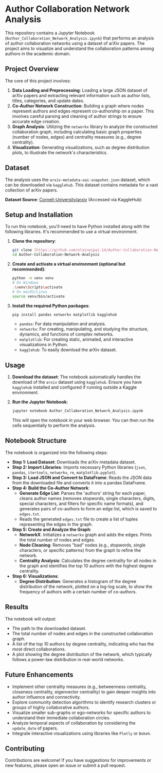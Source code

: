 # Author Collaboration Network Analysis

This repository contains a Jupyter Notebook (`Author_Collaboration_Network_Analysis.ipynb`) that performs an analysis of author collaboration networks using a dataset of arXiv papers. The project aims to visualize and understand the collaboration patterns among authors in the academic domain.

## Project Overview

The core of this project involves:
1.  **Data Loading and Preprocessing**: Loading a large JSON dataset of arXiv papers and extracting relevant information such as author lists, titles, categories, and update dates.
2.  **Co-Author Network Construction**: Building a graph where nodes represent authors and edges represent co-authorship on a paper. This involves careful parsing and cleaning of author strings to ensure accurate edge creation.
3.  **Graph Analysis**: Utilizing the `networkx` library to analyze the constructed collaboration graph, including calculating basic graph properties (number of nodes, edges) and centrality measures (e.g., degree centrality).
4.  **Visualization**: Generating visualizations, such as degree distribution plots, to illustrate the network's characteristics.

## Dataset

The analysis uses the `arxiv-metadata-oai-snapshot.json` dataset, which can be downloaded via `kagglehub`. This dataset contains metadata for a vast collection of arXiv papers.

**Dataset Source**: [Cornell-University/arxiv](https://www.kaggle.com/datasets/Cornell-University/arxiv) (Accessed via KaggleHub)

## Setup and Installation

To run this notebook, you'll need to have Python installed along with the following libraries. It's recommended to use a virtual environment.

1.  **Clone the repository**:
    ```bash
    git clone [https://github.com/elainejpai-14/Author-Collaboration-Network-Analysis.git](https://github.com/elainejpai-14/Author-Collaboration-Network-Analysis.git)
    cd Author-Collaboration-Network-Analysis
    ```

2.  **Create and activate a virtual environment (optional but recommended)**:
    ```bash
    python -m venv venv
    # On Windows
    .\venv\Scripts\activate
    # On macOS/Linux
    source venv/bin/activate
    ```

3.  **Install the required Python packages**:
    ```bash
    pip install pandas networkx matplotlib kagglehub
    ```

    * `pandas`: For data manipulation and analysis.
    * `networkx`: For creating, manipulating, and studying the structure, dynamics, and functions of complex networks.
    * `matplotlib`: For creating static, animated, and interactive visualizations in Python.
    * `kagglehub`: To easily download the arXiv dataset.

## Usage

1.  **Download the dataset**: The notebook automatically handles the download of the `arxiv` dataset using `kagglehub`. Ensure you have `kagglehub` installed and configured if running outside a Kaggle environment.

2.  **Run the Jupyter Notebook**:
    ```bash
    jupyter notebook Author_Collaboration_Network_Analysis.ipynb
    ```
    This will open the notebook in your web browser. You can then run the cells sequentially to perform the analysis.

## Notebook Structure

The notebook is organized into the following steps:

* **Step 1: Load Dataset**: Downloads the arXiv metadata dataset.
* **Step 2: Import Libraries**: Imports necessary Python libraries (`json`, `pandas`, `itertools`, `networkx`, `re`, `matplotlib.pyplot`).
* **Step 3: Load JSON and Convert to DataFrame**: Reads the JSON data from the downloaded file and converts it into a pandas DataFrame.
* **Step 4: Build the Co-Author Network**:
    * **Generate Edge List**: Parses the 'authors' string for each paper, cleans author names (removes stopwords, single characters, digits, special characters, and filters for specific name formats), and generates pairs of co-authors to form an edge list, which is saved to `edges.txt`.
    * Reads the generated `edges.txt` file to create a list of tuples representing the edges in the graph.
* **Step 5: Create and Analyze the Graph**:
    * **NetworkX**: Initializes a `networkx` graph and adds the edges. Prints the total number of nodes and edges.
    * **Node Cleaning**: Removes "bad" nodes (e.g., stopwords, single characters, or specific patterns) from the graph to refine the network.
    * **Centrality Analysis**: Calculates the degree centrality for all nodes in the graph and identifies the top 10 authors with the highest degree centrality.
* **Step 6: Visualizations**:
    * **Degree Distribution**: Generates a histogram of the degree distribution of the network, plotted on a log-log scale, to show the frequency of authors with a certain number of co-authors.

## Results

The notebook will output:
* The path to the downloaded dataset.
* The total number of nodes and edges in the constructed collaboration graph.
* A list of the top 10 authors by degree centrality, indicating who has the most direct collaborations.
* A plot showing the degree distribution of the network, which typically follows a power-law distribution in real-world networks.

## Future Enhancements

* Implement other centrality measures (e.g., betweenness centrality, closeness centrality, eigenvector centrality) to gain deeper insights into author influence and connectivity.
* Explore community detection algorithms to identify research clusters or groups of highly collaborative authors.
* Visualize smaller sub-graphs or ego-networks for specific authors to understand their immediate collaboration circles.
* Analyze temporal aspects of collaboration by considering the `update_date` of papers.
* Integrate interactive visualizations using libraries like `Plotly` or `Bokeh`.

## Contributing

Contributions are welcome! If you have suggestions for improvements or new features, please open an issue or submit a pull request.
